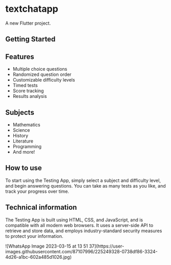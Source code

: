 # textchatapp

A new Flutter project.

## Getting Started

<h2>Features</h2>
<ul>
	<li>Multiple choice questions</li>
	<li>Randomized question order</li>
	<li>Customizable difficulty levels</li>
	<li>Timed tests</li>
	<li>Score tracking</li>
	<li>Results analysis</li>
</ul>

<h2>Subjects</h2>
<ul>
	<li>Mathematics</li>
	<li>Science</li>
	<li>History</li>
	<li>Literature</li>
	<li>Programming</li>
	<li>And more!</li>
</ul>

<h2>How to use</h2>
<p>To start using the Testing App, simply select a subject and difficulty level, and begin answering questions. You can take as many tests as you like, and track your progress over time.</p>

<h2>Technical information</h2>
<p>The Testing App is built using HTML, CSS, and JavaScript, and is compatible with all modern web browsers. It uses a server-side API to retrieve and store data, and employs industry-standard security measures to protect your information.</p>
![WhatsApp Image 2023-03-15 at 13 51 37](https://user-images.githubusercontent.com/87107996/225249328-0738df86-3324-4d26-a1bc-602a485d1026.jpg)

